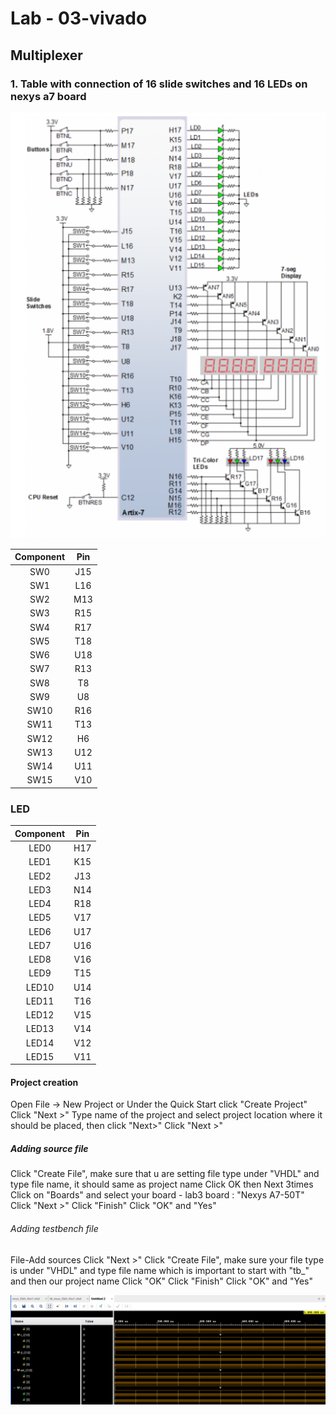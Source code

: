 # Lab - 03-vivado
## Multiplexer


### 1. Table with connection of 16 slide switches and 16 LEDs on nexys a7 board 

![Nexys A7](16.png)



| **Component** | **Pin** |
| :-: | :-: |
| SW0 | J15 |
| SW1 | L16 |
| SW2 | M13 |
| SW3 | R15 |  
| SW4 | R17 |
| SW5 | T18 |
| SW6 | U18 |
| SW7 | R13 |
| SW8 | T8 | 
| SW9 | U8 |
| SW10 | R16 | 
| SW11 | T13 | 
| SW12 | H6 |
| SW13 | U12 | 
| SW14 | U11 | 
| SW15 | V10 | 


### LED

| **Component** | **Pin** |
| :-: | :-: |
| LED0 | H17 |
| LED1 | K15 |
| LED2 | J13 |
| LED3 | N14 |
| LED4 | R18 |
| LED5 | V17 |
| LED6 | U17 |
| LED7 | U16 |
| LED8 | V16 |
| LED9 | T15 |
| LED10 | U14 |
| LED11 | T16 |
| LED12 | V15 |
| LED13 | V14 |
| LED14 | V12 |
| LED15 | V11 |



#### Project creation
Open
File -> New Project or Under the Quick Start click "Create Project"
Click "Next >"
Type name of the project and select project location where it should be placed, then click "Next>"
Click "Next >"
##### Adding source file
Click "Create File", make sure that u are setting file type under "VHDL" and type file name, it should same as project name
Click OK then Next 3times
Click on "Boards" and select your board -  lab3 board : "Nexys A7-50T"
Click "Next >"
Click "Finish"
Click "OK" and "Yes"
###### Adding testbench file
File-Add sources 
Click "Next >"
Click "Create File", make sure your file type is under "VHDL" and type file name which is important to start with "tb_" and then our project name
Click "OK"
Click "Finish"
Click "OK" and "Yes"

![Nexys A7](graf.png)
